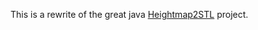 This is a rewrite of the great java [Heightmap2STL](https://sourceforge.net/projects/heightmap2stl/) project.